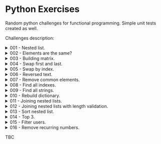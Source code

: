 # Python Exercises
Random python challenges for functional programming. 
Simple unit tests created as well.

Challenges description:

<details>
<summary markdown="span">001 - Nested list.</summary>
<i>Check if list has nested list and all are list type.</i>
</details>

<details>
<summary markdown="span">002 - Elements are the same?</summary>
<i>Check if list elements are all the same.</i>
</details>

<details>
<summary markdown="span">003 - Building matrix.</summary>
<i>Check if you can build matrix. Given array must contain lists and each nested list must have the same amount
of elements.</i>
</details>

<details>
<summary markdown="span">004 - Swap first and last.</summary>
<i>Create function that takes list as argument. Function should swap first and last element of the list.</i>
</details>

<details>
<summary markdown="span">005 - Swap by index.</summary>
<i>Create function that takes for arguments: list, index, index. Swap two index and return list.</i>
</details>

<details>
<summary markdown="span">006 - Reversed text.</summary>
<i>Write a function that takes text as argument and reverse words order.</i>
</details>

<details>
<summary markdown="span">007 - Remove common elements.</summary>
<i>Write a function that takes 2 lists as arguments, removes its common elements and returns both lists.</i>
</details>

<details>
<summary markdown="span">008 - Find all indexes.</summary>
<i>Create function that takes for argument: list and value. Function returns list of elements indexes found.</i>
</details>

<details>
<summary markdown="span">009 - Find all strings.</summary>
<i>Create function that takes list as argument and returns list of indexes with str value.</i>
</details>

<details>
<summary markdown="span">010 - Rebuild dictionary.</summary>
<i>Create function that takes as argument list of dictionaries [{a:b, c:d}, {a:e, c:f}...] and returns dictionary with
 grouped by key elements {a:[b, e], c:[d, f]}.</i>
</details>

<details>
<summary markdown="span">011 - Joining nested lists.</summary>
<i>Create function that takes for argument two nested lists and returns one list where each nested list remains on
the same index in result, ex. [[1, 1], [2, 2]] + [[3, 3], [4, 4]] = [[1, 1, 3, 3], [2, 2, 4 , 4]].</i>
</details>

<details>
<summary markdown="span">012 - Joining nested lists with length validation.</summary>
<i>Create function that takes for argument two nested list and returns new list, which joins elements in nested list
on the same index, ex. [[1], [3]] + [[2], [4]] = [[1, 2], [3, 4]]. Check if there are the same amount of nested list,
if not raise ValueError.</i>
</details>

<details>
<summary markdown="span">013 - Sort nested list.</summary>
<i>Define a function that takes for argument nested list and sort elements ascending by each nested list.</i>
</details>

<details>
<summary markdown="span">014 - Top 3.</summary>
<i>Define a function that takes for argument nested list and returns top 3 elements from each list sorted descending.
Each nested list has at least 3 elements.</i>
</details>

<details>
<summary markdown="span">015 - Filter users.</summary>
<i>Write a function that takes nested list with dictionaries and leaves only dicts with key="level".</i>
</details>

<details>
<summary markdown="span">016 - Remove recurring numbers.</summary>
<i>Write a function that takes list with numbers and removes all numbers that has repeated numbers in it,
ex. [122, 34, 51] -> [34, 51].</i>
</details>

TBC

